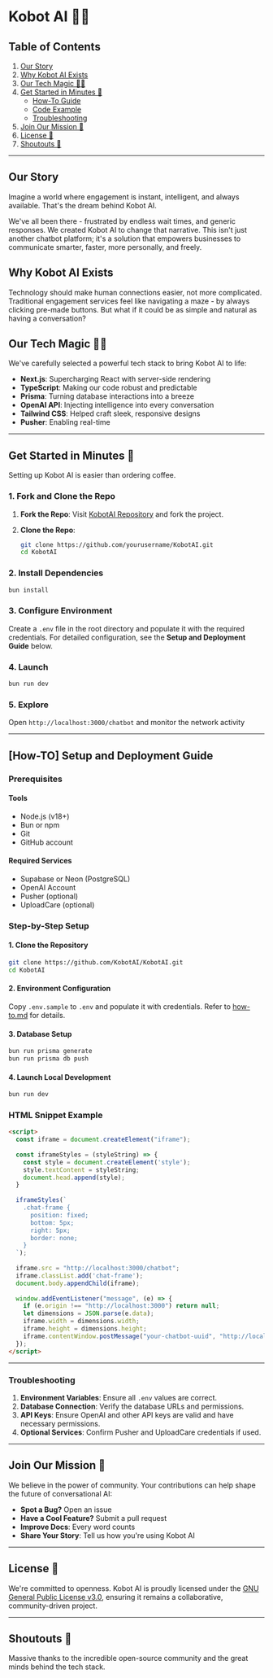 # Kobot AI 🤖💬

## Table of Contents

1. [Our Story](#our-story)  
2. [Why Kobot AI Exists](#why-kobot-ai-exists)  
3. [Our Tech Magic 🧙‍♂️](#our-tech-magic-🧙‍♂️)  
4. [Get Started in Minutes 🚀](#get-started-in-minutes-🚀)  
   - [How-To Guide](#setup-and-deployment-guide)  
   - [Code Example](#html-snippet-example)  
   - [Troubleshooting](#troubleshooting)  
5. [Join Our Mission 🤝](#join-our-mission-🤝)  
6. [License 📜](#license-📜)  
7. [Shoutouts 🙌](#shoutouts-🙌)  

---

## Our Story 

Imagine a world where engagement is instant, intelligent, and always available. That's the dream behind Kobot AI.

We've all been there - frustrated by endless wait times, and generic responses. We created Kobot AI to change that narrative. This isn't just another chatbot platform; it's a solution that empowers businesses to communicate smarter, faster, more personally, and freely.

## Why Kobot AI Exists

Technology should make human connections easier, not more complicated. Traditional engagement services feel like navigating a maze - by always clicking pre-made buttons. But what if it could be as simple and natural as having a conversation?

## Our Tech Magic 🧙‍♂️

We've carefully selected a powerful tech stack to bring Kobot AI to life:

- **Next.js**: Supercharging React with server-side rendering  
- **TypeScript**: Making our code robust and predictable  
- **Prisma**: Turning database interactions into a breeze  
- **OpenAI API**: Injecting intelligence into every conversation  
- **Tailwind CSS**: Helped craft sleek, responsive designs  
- **Pusher**: Enabling real-time  

---

## Get Started in Minutes 🚀

Setting up Kobot AI is easier than ordering coffee.

### 1. Fork and Clone the Repo

1. **Fork the Repo**:
   Visit [KobotAI Repository](https://github.com/KobotAI/KobotAI) and fork the project.

2. **Clone the Repo**:
   ```bash
   git clone https://github.com/yourusername/KobotAI.git
   cd KobotAI
   ```

### 2. Install Dependencies
```bash
bun install
```

### 3. Configure Environment
Create a `.env` file in the root directory and populate it with the required credentials. For detailed configuration, see the **Setup and Deployment Guide** below.

### 4. Launch
```bash
bun run dev
```

### 5. Explore
Open `http://localhost:3000/chatbot` and monitor the network activity

---

## [How-TO] Setup and Deployment Guide

### Prerequisites

#### Tools
- Node.js (v18+)  
- Bun or npm  
- Git  
- GitHub account  

#### Required Services
- Supabase or Neon (PostgreSQL)  
- OpenAI Account  
- Pusher (optional)  
- UploadCare (optional)  

### Step-by-Step Setup

#### 1. Clone the Repository
```bash
git clone https://github.com/KobotAI/KobotAI.git
cd KobotAI
```

#### 2. Environment Configuration
Copy `.env.sample` to `.env` and populate it with credentials. Refer to [how-to.md](./docs/how-to.md) for details.

#### 3. Database Setup
```bash
bun run prisma generate
bun run prisma db push
```

#### 4. Launch Local Development
```bash
bun run dev
```

### HTML Snippet Example

```html
<script>
  const iframe = document.createElement("iframe");
  
  const iframeStyles = (styleString) => {
    const style = document.createElement('style');
    style.textContent = styleString;
    document.head.append(style);
  }
  
  iframeStyles(`
    .chat-frame {
      position: fixed;
      bottom: 5px;
      right: 5px;
      border: none;
    }
  `);
  
  iframe.src = "http://localhost:3000/chatbot";
  iframe.classList.add('chat-frame');
  document.body.appendChild(iframe);
  
  window.addEventListener("message", (e) => {
    if (e.origin !== "http://localhost:3000") return null;
    let dimensions = JSON.parse(e.data);
    iframe.width = dimensions.width;
    iframe.height = dimensions.height;
    iframe.contentWindow.postMessage("your-chatbot-uuid", "http://localhost:3000/"); //your-chatbot-uuid is the ChatBot id from the database
  });
</script>
```

---

### Troubleshooting

1. **Environment Variables**: Ensure all `.env` values are correct.
2. **Database Connection**: Verify the database URLs and permissions.
3. **API Keys**: Ensure OpenAI and other API keys are valid and have necessary permissions.
4. **Optional Services**: Confirm Pusher and UploadCare credentials if used.

---

## Join Our Mission 🤝

We believe in the power of community. Your contributions can help shape the future of conversational AI:

- **Spot a Bug?** Open an issue  
- **Have a Cool Feature?** Submit a pull request  
- **Improve Docs**: Every word counts  
- **Share Your Story**: Tell us how you're using Kobot AI  

---

## License 📜

We're committed to openness. Kobot AI is proudly licensed under the [GNU General Public License v3.0](./LICENSE.MD), ensuring it remains a collaborative, community-driven project.

---

## Shoutouts 🙌

Massive thanks to the incredible open-source community and the great minds behind the tech stack.
